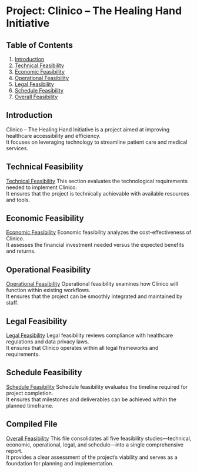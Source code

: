 # Project: Clinico – The Healing Hand Initiative

## Table of Contents
1. [Introduction](#introduction)  
2. [Technical Feasibility](./technical-feasibility.md)  
3. [Economic Feasibility](./economic-feasibility.md)  
4. [Operational Feasibility](./operational-feasibility.md)  
5. [Legal Feasibility](./legal-feasibility.md)  
6. [Schedule Feasibility](./schedule-feasibility.md)
7. [Overall Feasibility](./overall-feasibility-study.md)

## Introduction
Clinico – The Healing Hand Initiative is a project aimed at improving healthcare accessibility and efficiency.  
It focuses on leveraging technology to streamline patient care and medical services.

## Technical Feasibility
[Technical Feasibility](./technical-feasibility.md)
This section evaluates the technological requirements needed to implement Clinico.  
It ensures that the project is technically achievable with available resources and tools.

## Economic Feasibility
[Economic Feasibility](./economic-feasibility.md)
Economic feasibility analyzes the cost-effectiveness of Clinico.  
It assesses the financial investment needed versus the expected benefits and returns.

## Operational Feasibility
[Operational Feasibility](./operational-feasibility.md)
Operational feasibility examines how Clinico will function within existing workflows.  
It ensures that the project can be smoothly integrated and maintained by staff.

## Legal Feasibility
[Legal Feasibility](./legal-feasibility.md)
Legal feasibility reviews compliance with healthcare regulations and data privacy laws.  
It ensures that Clinico operates within all legal frameworks and requirements.

## Schedule Feasibility
[Schedule Feasibility](./schedule-feasibility.md)
Schedule feasibility evaluates the timeline required for project completion.  
It ensures that milestones and deliverables can be achieved within the planned timeframe.

## Compiled File 
[Overall Feasibility](./overall-feasibility-study.md)
This file consolidates all five feasibility studies—technical, economic, operational, legal, and schedule—into a single comprehensive report.  
It provides a clear assessment of the project’s viability and serves as a foundation for planning and implementation.
